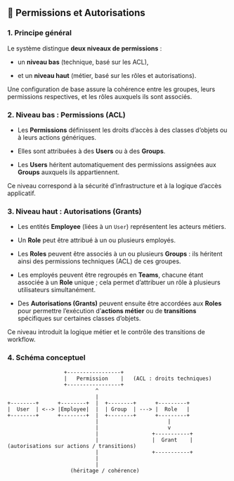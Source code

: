 ## 🔐 Permissions et Autorisations

### 1. Principe général

Le système distingue **deux niveaux de permissions** :

- un **niveau bas** (technique, basé sur les ACL),

- et un **niveau haut** (métier, basé sur les rôles et autorisations).

Une configuration de base assure la cohérence entre les groupes, leurs permissions respectives, et les rôles auxquels ils sont associés.



### 2. Niveau bas : Permissions (ACL)

- Les **Permissions** définissent les droits d’accès à des classes d’objets ou à leurs actions génériques.

- Elles sont attribuées à des **Users** ou à des **Groups**.

- Les **Users** héritent automatiquement des permissions assignées aux **Groups** auxquels ils appartiennent.

Ce niveau correspond à la sécurité d’infrastructure et à la logique d’accès applicatif.



### 3. Niveau haut : Autorisations (Grants)

- Les entités **Employee** (liées à un `User`) représentent les acteurs métiers.

- Un **Role** peut être attribué à un ou plusieurs employés.

- Les **Roles** peuvent être associés à un ou plusieurs **Groups** : ils héritent ainsi des permissions techniques (ACL) de ces groupes.

- Les employés peuvent être regroupés en **Teams**, chacune étant associée à un **Role** unique ; cela permet d’attribuer un rôle à plusieurs utilisateurs simultanément.

- Des **Autorisations (Grants)** peuvent ensuite être accordées aux **Roles** pour permettre l’exécution d’**actions métier** ou de **transitions** spécifiques sur certaines classes d’objets.

Ce niveau introduit la logique métier et le contrôle des transitions de workflow.



### 4. Schéma conceptuel

```
                  +-----------------+
                  |   Permission    |   (ACL : droits techniques)
                  +-----------------+
                            ^
                            |
+--------+      +--------+  |  +--------+      +---------+
|  User  | <--> |Employee|  |  | Group  | ---> |  Role   |
+--------+      +--------+  |  +--------+      +---------+
                            |                      |
                            |                      v
                            |                 +-----------+
                            |                 |  Grant    |  (autorisations sur actions / transitions)
                            |                 +-----------+
                            |
                            |
                    (héritage / cohérence)
```





